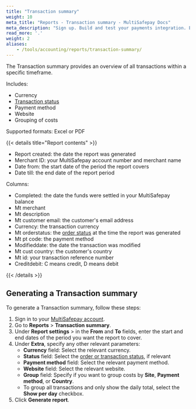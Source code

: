 ```yaml
---
title: "Transaction summary"
weight: 10
meta_title: "Reports - Transaction summary - MultiSafepay Docs"
meta_description: "Sign up. Build and test your payments integration. Explore our products and services. Use our API Reference, SDKs, and wrappers. Get support."
read_more: '.'
weight: 2
aliases:
    - /tools/accounting/reports/transaction-summary/
---
```


The Transaction summary provides an overview of all transactions within a specific timeframe.

Includes:  

- Currency
- [Transaction status](/payments/multisafepay-statuses/)
- Payment method
- Website
- Grouping of costs

Supported formats: Excel or PDF

{{< details title="Report contents" >}}

- Report created: the date the report was generated
- Merchant ID: your MultiSafepay account number and merchant name
- Date from: the start date of the period the report covers
- Date till: the end date of the report period

Columns:

- Completed: the date the funds were settled in your MultiSafepay balance
- Mt merchant
- Mt description
- Mt customer email: the customer's email address
- Currency: the transaction currency
- Mt orderstatus: the [order status](/api/multisafepay-statuses) at the time the report was generated
- Mt pt code: the payment method
- Modifieddate: the date the transaction was modified
- Mt cust country: the customer's country
- Mt id: your transaction reference number
- Creditdebit: C means credit, D means debit

{{< /details >}}

## Generating a Transaction summary

To generate a Transaction summary, follow these steps:

1. Sign in to your [MultiSafepay account](https://merchant.multisafepay.com/).
2. Go to **Reports** > **Transaction summary**.
3. Under **Report settings** > in the **From** and **To** fields, enter the start and end dates of the period you want the report to cover.
4. Under **Extra**, specify any other relevant parameters:  
    - **Currency** field: Select the relevant currency.
    - **Status** field: Select the [order or transaction status](/api/multisafepay-statuses), if relevant
    - **Payment method** field: Select the relevant payment method.
    - **Website** field: Select the relevant website.
    - **Group** field: Specify if you want to group costs by **Site**, **Payment method**, or **Country**.
    - To group all transactions and only show the daily total, select the **Show per day** checkbox.
4. Click **Generate report**.
